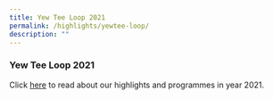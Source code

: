 ```yaml
---
title: Yew Tee Loop 2021
permalink: /highlights/yewtee-loop/
description: ""
---
```

### Yew Tee Loop 2021

Click [here](https://issuu.com/yewteepri/docs/yt_loop_2021_final_2_) to read about our highlights and programmes in year 2021.